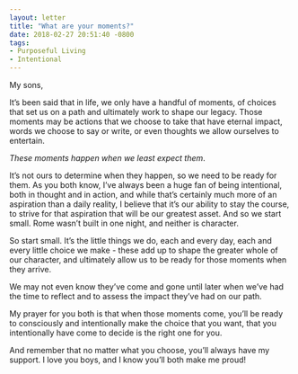 ```yaml
---
layout: letter
title: "What are your moments?"
date: 2018-02-27 20:51:40 -0800
tags:
- Purposeful Living
- Intentional
---
```

My sons,

It’s been said that in life, we only have a handful of moments, of choices that set us on a path and ultimately work to shape our legacy. Those moments may be actions that we choose to take that have eternal impact, words we choose to say or write, or even thoughts we allow ourselves to entertain. 

*These moments happen when we least expect them*.

It’s not ours to determine when they happen, so we need to be ready for them. As you both know, I’ve always been a huge fan of being intentional, both in thought and in action, and while that’s certainly much more of an aspiration than a daily reality, I believe that it’s our ability to stay the course, to strive for that aspiration that will be our greatest asset. And so we start small. Rome wasn’t built in one night, and neither is character. 

So start small. It’s the little things we do, each and every day, each and every little choice we make - these add up to shape the greater whole of our character, and ultimately allow us to be ready for those moments when they arrive. 

We may not even know they’ve come and gone until later when we’ve had the time to reflect and to assess the impact they’ve had on our path.

My prayer for you both is that when those moments come, you’ll be ready to consciously and intentionally make the choice that you want, that you intentionally have come to decide is the right one for you.

And remember that no matter what you choose, you’ll always have my support. I love you boys, and I know you’ll both make me proud!